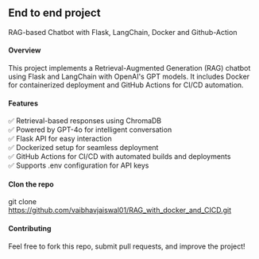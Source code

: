 ## End to end project       
RAG-based Chatbot with Flask, LangChain, Docker and Github-Action      

#### Overview         
This project implements a Retrieval-Augmented Generation (RAG) chatbot using Flask and LangChain with OpenAI's GPT models. It includes Docker for containerized deployment and GitHub Actions for CI/CD automation.


#### Features      
✅ Retrieval-based responses using ChromaDB     
✅ Powered by GPT-4o for intelligent conversation         
✅ Flask API for easy interaction       
✅ Dockerized setup for seamless deployment        
✅ GitHub Actions for CI/CD with automated builds and deployments        
✅ Supports .env configuration for API keys         

#### Clon the repo        
git clone https://github.com/vaibhavjaiswal01/RAG_with_docker_and_CICD.git      

#### Contributing       
Feel free to fork this repo, submit pull requests, and improve the project!
